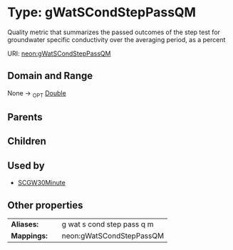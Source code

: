 
# Type: gWatSCondStepPassQM


Quality metric that summarizes the passed outcomes of the step test for groundwater specific conductivity over the averaging period, as a percent

URI: [neon:gWatSCondStepPassQM](https://data.neonscience.org/gWatSCondStepPassQM)


## Domain and Range

None ->  <sub>OPT</sub> [Double](types/Double.md)

## Parents


## Children


## Used by

 * [SCGW30Minute](SCGW30Minute.md)

## Other properties

|  |  |  |
| --- | --- | --- |
| **Aliases:** | | g wat s cond step pass q m |
| **Mappings:** | | neon:gWatSCondStepPassQM |


